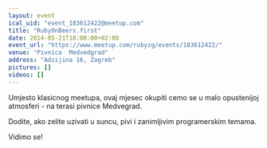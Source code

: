 ```yaml
---
layout: event
ical_uid: "event_183612422@meetup.com"
title: "RubyOnBeers.first"
date: 2014-05-21T18:00:00+02:00
event_url: "https://www.meetup.com/rubyzg/events/183612422/"
venue: "Pivnica  Medvedgrad"
address: "Adzijina 16, Zagreb"
pictures: []
videos: []
---
```


Umjesto klasicnog meetupa, ovaj mjesec okupiti cemo se u malo opustenijoj atmosferi - na terasi pivnice Medvegrad.
  
Dodite, ako zelite uzivati u suncu, pivi i zanimljivim programerskim temama.
  
Vidimo se!